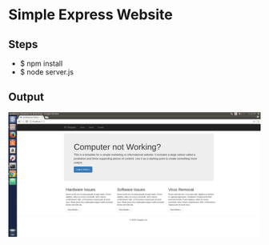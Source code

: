 # Simple Express Website

## Steps
- $ npm install
- $ node server.js

## Output
![Simple Express Wesbite](https://raw.githubusercontent.com/vipmunot/Nodejs-Projects/master/img/express%20website.png)
